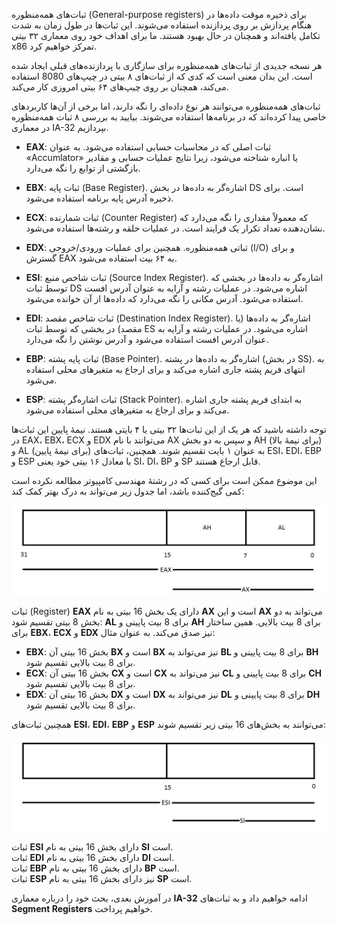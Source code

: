 ثبات‌های همه‌منظوره (General-purpose registers) برای ذخیره موقت داده‌ها در هنگام پردازش بر روی پردازنده استفاده می‌شوند. این ثبات‌ها در طول زمان به شدت تکامل یافته‌اند و همچنان در حال بهبود هستند. ما برای اهداف خود روی معماری ۳۲ بیتی x86 تمرکز خواهیم کرد.

هر نسخه جدیدی از ثبات‌های همه‌منظوره برای سازگاری با پردازنده‌های قبلی ایجاد شده است. این بدان معنی است که کدی که از ثبات‌های ۸ بیتی در چیپ‌های 8080 استفاده می‌کند، همچنان بر روی چیپ‌های ۶۴ بیتی امروزی کار می‌کند.

ثبات‌های همه‌منظوره می‌توانند هر نوع داده‌ای را نگه دارند، اما برخی از آن‌ها کاربردهای خاصی پیدا کرده‌اند که در برنامه‌ها استفاده می‌شوند. بیایید به بررسی ۸ ثبات همه‌منظوره در معماری IA-32 بپردازیم.

- **EAX**: ثبات اصلی که در محاسبات حسابی استفاده می‌شود. به عنوان «Accumlator» یا انباره شناخته می‌شود، زیرا نتایج عملیات حسابی و مقادیر بازگشتی از توابع را نگه می‌دارد.
  
- **EBX**: ثبات پایه (Base Register). اشاره‌گر به داده‌ها در بخش DS است. برای ذخیره آدرس پایه برنامه استفاده می‌شود.

- **ECX**: ثبات شمارنده (Counter Register) که معمولاً مقداری را نگه می‌دارد که نشان‌دهنده تعداد تکرار یک فرایند است. در عملیات حلقه و رشته‌ها استفاده می‌شود.

- **EDX**: ثباتی همه‌منظوره. همچنین برای عملیات ورودی/خروجی (I/O) و برای گسترش EAX به ۶۴ بیت استفاده می‌شود.

- **ESI**: ثبات شاخص منبع (Source Index Register). اشاره‌گر به داده‌ها در بخشی که توسط ثبات DS اشاره می‌شود. در عملیات رشته و آرایه به عنوان آدرس افست استفاده می‌شود. آدرس مکانی را نگه می‌دارد که داده‌ها از آن خوانده می‌شود.

- **EDI**: ثبات شاخص مقصد (Destination Index Register). اشاره‌گر به داده‌ها (یا مقصد) در بخشی که توسط ثبات ES اشاره می‌شود. در عملیات رشته و آرایه به عنوان آدرس افست استفاده می‌شود و آدرس نوشتن را نگه می‌دارد.

- **EBP**: ثبات پایه پشته (Base Pointer). اشاره‌گر به داده‌ها در پشته (در بخش SS). به انتهای فریم پشته جاری اشاره می‌کند و برای ارجاع به متغیرهای محلی استفاده می‌شود.

- **ESP**: ثبات اشاره‌گر پشته (Stack Pointer). به ابتدای فریم پشته جاری اشاره می‌کند و برای ارجاع به متغیرهای محلی استفاده می‌شود.

توجه داشته باشید که هر یک از این ثبات‌ها ۳۲ بیتی یا ۴ بایتی هستند. نیمهٔ پایین این ثبات‌ها در EAX، EBX، ECX و EDX می‌توانند با نام AX و سپس به دو بخش AH (برای نیمهٔ بالا) و AL (برای نیمهٔ پایین) به عنوان ۱ بایت تقسیم شوند. همچنین، ثبات‌های ESI، EDI، EBP و ESP با معادل ۱۶ بیتی خود یعنی SI، DI، BP و SP قابل ارجاع هستند.

این موضوع ممکن است برای کسی که در رشتهٔ مهندسی کامپیوتر مطالعه نکرده است کمی گیج‌کننده باشد، اما جدول زیر می‌تواند به درک بهتر کمک کند: 



![](../../imgs/X86-Course/1520145792750.jpg)

ثبات (Register) **EAX** دارای یک بخش 16 بیتی به نام **AX** است و این **AX** می‌تواند به دو بخش 8 بیتی تقسیم شود: **AL** برای 8 بیت پایینی و **AH** برای 8 بیت بالایی. همین ساختار برای **EBX**، **ECX** و **EDX** نیز صدق می‌کند. به عنوان مثال:

- **EBX**: بخش 16 بیتی آن **BX** است و **BX** نیز می‌تواند به **BL** برای 8 بیت پایینی و **BH** برای 8 بیت بالایی تقسیم شود.
- **ECX**: بخش 16 بیتی آن **CX** است و **CX** نیز می‌تواند به **CL** برای 8 بیت پایینی و **CH** برای 8 بیت بالایی تقسیم شود.
- **EDX**: بخش 16 بیتی آن **DX** است و **DX** نیز می‌تواند به **DL** برای 8 بیت پایینی و **DH** برای 8 بیت بالایی تقسیم شود.

همچنین ثبات‌های **ESI**، **EDI**، **EBP** و **ESP** می‌توانند به بخش‌های 16 بیتی زیر تقسیم شوند:

![](../../imgs/X86-Course/1520613988729.jpg)

ثبات **ESI** دارای بخش 16 بیتی به نام **SI** است.  
ثبات **EDI** دارای بخش 16 بیتی به نام **DI** است.  
ثبات **EBP** دارای بخش 16 بیتی به نام **BP** است.  
ثبات **ESP** نیز دارای بخش 16 بیتی به نام **SP** است.

در آموزش بعدی، بحث خود را درباره معماری **IA-32** ادامه خواهیم داد و به ثبات‌های **Segment Registers** خواهیم پرداخت.